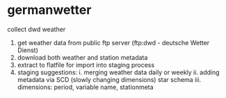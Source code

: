 # germanwetter
collect dwd weather

1. get weather data from public ftp server (ftp:dwd - deutsche Wetter Dienst)
2. download both weather and station metadata
3. extract to flatfile for import into staging process
4. staging suggestions: 
      i. merging weather data daily or weekly
      ii. adding metadata via SCD (slowly changing dimensions) star schema
      iii. dimensions: period, variable name, stationmeta
